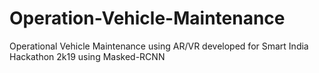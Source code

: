 # Operation-Vehicle-Maintenance
Operational Vehicle Maintenance using AR/VR developed for Smart India Hackathon 2k19 using Masked-RCNN
